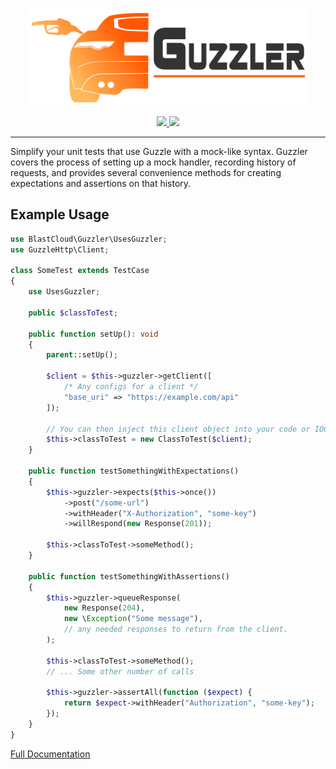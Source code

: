 <p align="center"><img src="Guzzler-logo.svg" width="450"></p>
<p align="center">
    <a href="https://travis-ci.org/blastcloud/guzzler">
        <img src="https://travis-ci.org/blastcloud/guzzler.svg?branch=master">
    </a>
    <a href="https://codeclimate.com/github/blastcloud/guzzler/test_coverage">
        <img src="https://api.codeclimate.com/v1/badges/01c6f66eaa5db02e5411/test_coverage" />
    </a>
</p>

---

Simplify your unit tests that use Guzzle with a mock-like syntax. Guzzler covers the process of setting up a mock handler, recording history of requests, and provides several convenience methods for creating expectations and assertions on that history.

## Example Usage

```php
use BlastCloud\Guzzler\UsesGuzzler;
use GuzzleHttp\Client;

class SomeTest extends TestCase
{
    use UsesGuzzler;

    public $classToTest;

    public function setUp(): void
    {
        parent::setUp();
    
        $client = $this->guzzler->getClient([
            /* Any configs for a client */
            "base_uri" => "https://example.com/api"
        ]);
        
        // You can then inject this client object into your code or IOC container.
        $this->classToTest = new ClassToTest($client);
    }

    public function testSomethingWithExpectations()
    {
        $this->guzzler->expects($this->once())
            ->post("/some-url")
            ->withHeader("X-Authorization", "some-key")
            ->willRespond(new Response(201));
    
        $this->classToTest->someMethod();
    }

    public function testSomethingWithAssertions()
    {
        $this->guzzler->queueResponse(
            new Response(204),
            new \Exception("Some message"),
            // any needed responses to return from the client.
        );
    
        $this->classToTest->someMethod();
        // ... Some other number of calls
    
        $this->guzzler->assertAll(function ($expect) {
            return $expect->withHeader("Authorization", "some-key");
        });
    }
}
```

[Full Documentation](https://github.com/blastcloud/guzzler/wiki)
